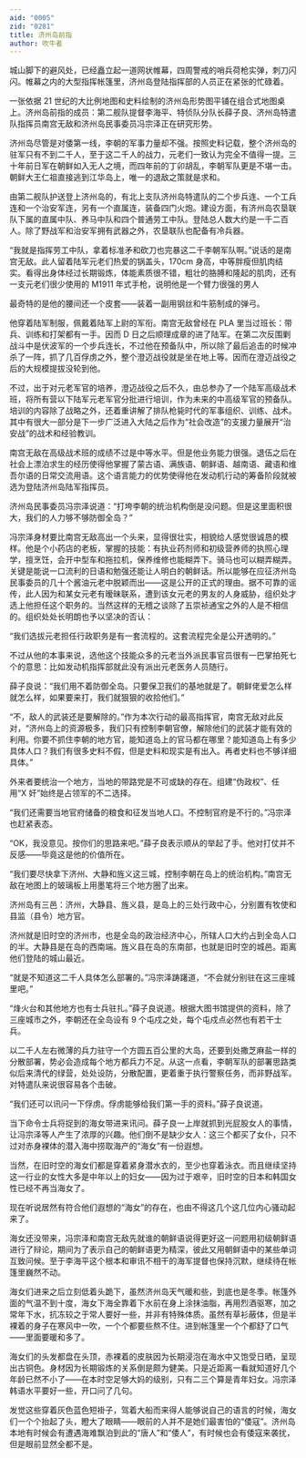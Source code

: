 ```yaml
---
aid: "0005"
zid: "0281"
title: 济州岛前指
author: 吹牛者
---
```


城山脚下的避风处，已经矗立起一道网状帷幕，四周警戒的哨兵荷枪实弹，刺刀闪闪。帷幕之内的大型指挥帐篷里，济州岛登陆指挥部的人员正在紧张的忙碌着。

一张依据 21 世纪的大比例地图和史料绘制的济州岛形势图平铺在组合式地图桌上。济州岛前指的成员：第二舰队提督李海平、特侦队分队长薛子良、济州岛特遣队指挥员南宫无敌和济州岛民事委员冯宗泽正在研究形势。

济州岛尽管是对倭第一线，李朝的军事力量却不强。按照史料记载，整个济州岛的驻军只有不到二千人，至于这二千人的战力，元老们一致认为完全不值得一提。三十年前日军在朝鲜如入无人之境，而四年前的丁卯胡乱，李朝军队更是不堪一击。朝鲜大王仁祖直接逃到江华岛上，唯一的退敌之策就是求和。

由第二舰队护送登上济州岛的，有北上支队济州岛特遣队的二个步兵连、一个工兵连和一个治安军连，另有一个直属连，装备四门火炮。建设方面，有济州岛农垦联队下属的直属中队、养马中队和四个普通劳工中队。登陆总人数大约是一千二百人。除了野战军和治安军拥有武器之外，农垦联队也配备有冷兵器。

“我就是指挥劳工中队，拿着标准矛和砍刀也完暴这二千李朝军队啊。”说话的是南宫无敌。此人留着陆军元老们热爱的锅盖头，170cm 身高，中等胖瘦但肌肉结实。看得出身体经过长期锻炼，体能素质很不错，粗壮的胳膊和隆起的肌肉，还有一支元老们很少使用的 M1911 年式手枪，说明他是一个臂力很强的男人

最奇特的是他的腰间还一个皮套——装着一副用钢丝和牛筋制成的弹弓。

他穿着陆军制服，佩戴着陆军上尉的军衔。南宫无敌曾经在 PLA 里当过班长：带兵、训练和打架都有一手。因而 D 日之后顺理成章的进了陆军。在第二次反围剿战斗中是伏波军的一个步兵连长，不过他在预备队中，所以除了最后追击的时候冲杀了一阵，抓了几百俘虏之外，整个澄迈战役就是坐在地上等。因而在澄迈战役之后的大规模提拔没轮到他。

不过，出于对元老军官的培养，澄迈战役之后不久，由总参办了一个陆军高级战术班，将所有营以下陆军元老军官分批进行培训，作为未来的中高级军官的预备队。培训的内容除了战略之外，还着重讲解了排队枪毙时代的军事组织、训练、战术。其中有很大一部分是下一步广泛进入大陆之后作为“社会改造”的支援力量展开“治安战”的战术和经验教训。

南宫无敌在高级战术班的成绩不过是中等水平。但是他业务能力很强。退伍之后在社会上漂泊求生的经历使得他掌握了蒙古语、满族语、朝鲜语、越南语、藏语和维吾尔语的日常交流用语。这个语言能力的优势使得他在发动机行动的筹备阶段就被选为登陆济州岛陆军指挥员。

济州岛民事委员冯宗泽说道：“打垮李朝的统治机构倒是没问题。但是这里面积很大，我们的人力够不够防御全岛？”

冯宗泽身材要比南宫无敌高出一个头来，显得很壮实，相貌给人感觉很诚恳的模样。他是个小药店的老板，掌握的技能：有执业药剂师和初级营养师的执照心理学，擅烹饪，会开中型车和拖拉机，保养维修也能糊弄下。骑马也可以糊弄糊弄。关键是能说一口流利的日语和勉强还能让人明白的朝鲜话。所以能够在应征济州岛民事委员的几十个酱油元老中脱颖而出——这是公开的正式的理由。据不可靠的谣传，此人因为和某女元老有暧昧联系，遭到该女元老的男友的人身威胁，组织处才选上他担任这个职务的。当然这样的无稽之谈除了五崇祯通宝之外的人是不相信的。组织处处长明朗也予以坚决的否认：

“我们选拔元老担任行政职务是有一套流程的。这套流程完全是公开透明的。”

不过从他的本事来说，选他这个技能众多的元老当外派民事官员很有一巴掌拍死七个的意思：比如发动机指挥部就此没有派出元老医务人员随行。

薛子良说：“我们用不着防御全岛。只要保卫我们的基地就是了。朝鲜佬爱怎么样就怎么样，如果要来打，我们就狠狠的收拾他们。”

“不，敌人的武装还是要解除的。”作为本次行动的最高指挥官，南宫无敌对此反对，“济州岛上的资源极多，我们只有控制李朝官僚，解除他们的武装才能有效的利用。你要不抓住李朝的地方官，能知道岛上的官马都在哪里？能知道岛上有多少具体人口？我们有很多史料不假，但是史料和现实是有出入。再者史料也不够详细具体。”

外来者要统治一个地方，当地的带路党是不可或缺的存在。组建“伪政权”、任用“X 奸”始终是占领军的不二选择。

“我们还需要当地官府储备的粮食和征发当地人口。不控制官府是不行的。”冯宗泽也赶紧表态。

“OK，我没意见。按你们的思路来吧。”薛子良表示顺从的举起了手。他对打仗并不反感——毕竟这是他的价值所在。

“我们要尽快拿下济州、大静和旌义这三城，控制李朝在岛上的统治机构。”南宫无敌在地图上的玻璃板上用墨笔将三个地方圈了出来。

济州岛有三邑：济州，大静县、旌义县，是岛上的三处行政中心，分别置有牧使和县监（县令）地方官。

济州就是旧时空的济州市，也是全岛的政治经济中心，所辖人口大约占到全岛人口的半。大静县是在岛的西南端。旌义县在岛的东南部，也就是旧时空的城邑。距离他们登陆的城山最近。

“就是不知道这二千人具体怎么部署的。”冯宗泽踌躇道，“不会就分别驻在这三座城里吧。”

“烽火台和其他地方也有士兵驻扎。”薛子良说道。根据大图书馆提供的资料，除了三座城市之外，李朝还在全岛设有 9 个屯戍之处，每个屯戍点必然也有若干士兵。

以二千人左右微薄的兵力驻守一个方圆五百公里的大岛，还要到处撒芝麻盐一样的分散部署，势必会造成每个地方都兵力不足。从这一点看，李朝军队的部署思路类似后来清代的绿营，处处设防，分散配置，更着重于执行警察任务，而非野战军。对特遣队来说很容易各个击破。

“我们还可以讯问一下俘虏。俘虏能够给我们第一手的资料。”薛子良说道。

当下命令士兵将捉到的海女带进来讯问。薛子良一上岸就抓到光屁股女人的事情，让冯宗泽等人产生了浓厚的兴趣。他们倒不是缺少女人：这三个都买了女仆，只不过对赤身裸体的潜入海中捞取海产的“海女”有一份遐想。

当然，在旧时空的海女们都是穿着紧身潜水衣的，至少也穿着泳衣。而且继续坚持这一行业的女性大多是中年以上的妇女——因为过于艰辛，旧时空的日本和韩国女性已经不再当海女了。

现在听说居然有符合他们遐想的“海女”的存在，也由不得这几个这几位内心骚动起来了。

海女还没带来，冯宗泽和南宫无敌先就谁的朝鲜语说得更好这一问题用初级朝鲜语进行了辩论，期间为了表示自己的朝鲜语更为精深，彼此又用朝鲜语中的某些单词互致问候。至于李海平这个根本和审讯不相干的海军提督也保持沉默，继续待在帐篷里巍然不动。

海女们进来之后立刻低着头跪下，虽然济州岛天气暖和些，到底也是冬季。帐篷外面的气温不到十度，海女下海全靠着下水前在身上涂抹油脂，再用烈酒驱寒，加之常年下水，抗冻较之于常人要好一些，并非有特殊体质。虽然有草衫蔽体，但是半裸着的身子在寒风中一吹，一个个都要些熬不住。进到帐篷里一个个都舒了口气——里面要暖和多了。

海女们的头发都盘在头顶，赤裸着的皮肤因为长期浸泡在海水中又饱受日晒，呈现出古铜色。身材因为长期锻炼的关系倒是颇为健美。只是近距离一看就知道好几个年龄已然不小了——在本时空足够大妈的级别，只有二三个算是青年妇女。冯宗泽韩语水平要好一些，开口问了几句。

发觉这些穿着灰色蓝色短褂子，驾着大船而来得人能够说自己的语言的时候，海女们一个个抬起了头，瞪大了眼睛——眼前的人并不是她们最害怕的“倭寇”。济州岛本地有时候会有遭遇海难飘泊到此的“唐人”和“倭人”，有时候也会有倭寇来袭扰，但是眼前显然全都不是。
